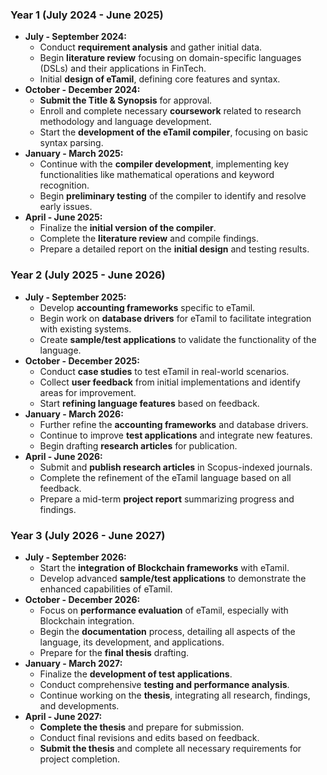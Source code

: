 
### **Year 1 (July 2024 - June 2025)**
- **July - September 2024:**
  - Conduct **requirement analysis** and gather initial data.
  - Begin **literature review** focusing on domain-specific languages (DSLs) and their applications in FinTech.
  - Initial **design of eTamil**, defining core features and syntax.
- **October - December 2024:**
  - **Submit the Title & Synopsis** for approval.
  - Enroll and complete necessary **coursework** related to research methodology and language development.
  - Start the **development of the eTamil compiler**, focusing on basic syntax parsing.
- **January - March 2025:**
  - Continue with the **compiler development**, implementing key functionalities like mathematical operations and keyword recognition.
  - Begin **preliminary testing** of the compiler to identify and resolve early issues.
- **April - June 2025:**
  - Finalize the **initial version of the compiler**.
  - Complete the **literature review** and compile findings.
  - Prepare a detailed report on the **initial design** and testing results.

### **Year 2 (July 2025 - June 2026)**
- **July - September 2025:**
  - Develop **accounting frameworks** specific to eTamil.
  - Begin work on **database drivers** for eTamil to facilitate integration with existing systems.
  - Create **sample/test applications** to validate the functionality of the language.
- **October - December 2025:**
  - Conduct **case studies** to test eTamil in real-world scenarios.
  - Collect **user feedback** from initial implementations and identify areas for improvement.
  - Start **refining language features** based on feedback.
- **January - March 2026:**
  - Further refine the **accounting frameworks** and database drivers.
  - Continue to improve **test applications** and integrate new features.
  - Begin drafting **research articles** for publication.
- **April - June 2026:**
  - Submit and **publish research articles** in Scopus-indexed journals.
  - Complete the refinement of the eTamil language based on all feedback.
  - Prepare a mid-term **project report** summarizing progress and findings.

### **Year 3 (July 2026 - June 2027)**
- **July - September 2026:**
  - Start the **integration of Blockchain frameworks** with eTamil.
  - Develop advanced **sample/test applications** to demonstrate the enhanced capabilities of eTamil.
- **October - December 2026:**
  - Focus on **performance evaluation** of eTamil, especially with Blockchain integration.
  - Begin the **documentation** process, detailing all aspects of the language, its development, and applications.
  - Prepare for the **final thesis** drafting.
- **January - March 2027:**
  - Finalize the **development of test applications**.
  - Conduct comprehensive **testing and performance analysis**.
  - Continue working on the **thesis**, integrating all research, findings, and developments.
- **April - June 2027:**
  - **Complete the thesis** and prepare for submission.
  - Conduct final revisions and edits based on feedback.
  - **Submit the thesis** and complete all necessary requirements for project completion.

